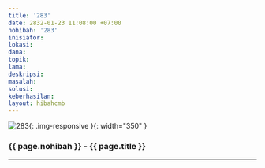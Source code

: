 ```yaml
---
title: '283'
date: 2832-01-23 11:08:00 +07:00
nohibah: '283'
inisiator:
lokasi:
dana:
topik:
lama:
deskripsi:
masalah:
solusi:
keberhasilan:
layout: hibahcmb
---
```


![283](/static/img/hibahcmb/283.png){: .img-responsive }{: width="350" }

### {{ page.nohibah }} - {{ page.title }}

---
